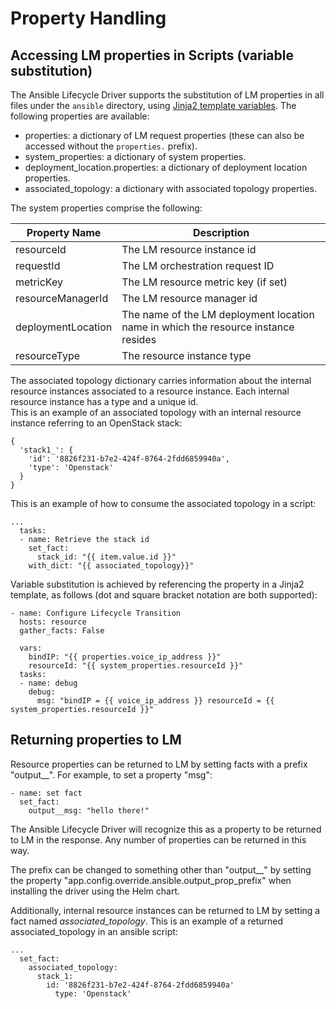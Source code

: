 # Property Handling

## Accessing LM properties in Scripts (variable substitution)

The Ansible Lifecycle Driver supports the substitution of LM properties in all files under the `ansible` directory, using [Jinja2 template variables](https://jinja.palletsprojects.com/en/2.10.x/templates/#variables). The following properties are available:

* properties: a dictionary of LM request properties (these can also be accessed without the `properties.` prefix).
* system_properties: a dictionary of system properties.
* deployment_location.properties: a dictionary of deployment location properties.
* associated_topology: a dictionary with associated topology properties.

The system properties comprise the following:

| Property Name  | Description |
| ------------------------- | -------------- |
| resourceId                | The LM resource instance id |
| requestId                         | The LM orchestration request ID     |
| metricKey                         | The LM resource metric key (if set)     |
| resourceManagerId                         | The LM resource manager id     |
| deploymentLocation                         | The name of the LM deployment location name in which the resource instance resides    |
| resourceType                         | The resource instance type |

The associated topology dictionary carries information about the internal resource instances associated to a resource instance. Each internal resource instance has a type and a unique id.  
This is an example of an associated topology with an internal resource instance referring to an OpenStack stack:

```
{
  'stack1_': {
    'id': '8826f231-b7e2-424f-8764-2fdd6859940a',
    'type': 'Openstack'
  }
}
```
This is an example of how to consume the associated topology in a script:
```
...
  tasks: 
  - name: Retrieve the stack id
    set_fact:
      stack_id: "{{ item.value.id }}"
    with_dict: "{{ associated_topology}}"
```
Variable substitution is achieved by referencing the property in a Jinja2 template, as follows (dot and square bracket notation are both supported):

```
- name: Configure Lifecycle Transition
  hosts: resource
  gather_facts: False

  vars: 
    bindIP: "{{ properties.voice_ip_address }}"
    resourceId: "{{ system_properties.resourceId }}"
  tasks:
  - name: debug
    debug:
      msg: "bindIP = {{ voice_ip_address }} resourceId = {{ system_properties.resourceId }}"
```



## Returning properties to LM

Resource properties can be returned to LM by setting facts with a prefix "output__". For example, to set a property "msg":

```
- name: set fact
  set_fact:
    output__msg: "hello there!"
```

The Ansible Lifecycle Driver will recognize this as a property to be returned to LM in the response. Any number of properties can be returned in this way.

The prefix can be changed to something other than "output__" by setting the property "app.config.override.ansible.output_prop_prefix" when installing the driver using the Helm chart.

Additionally, internal resource instances can be returned to LM by setting a fact named _associated_topology_.
This is an example of a returned associated_topology in an ansible script:
```
...
  set_fact: 
    associated_topology: 
      stack_1: 
        id: '8826f231-b7e2-424f-8764-2fdd6859940a'
          type: 'Openstack'
```
